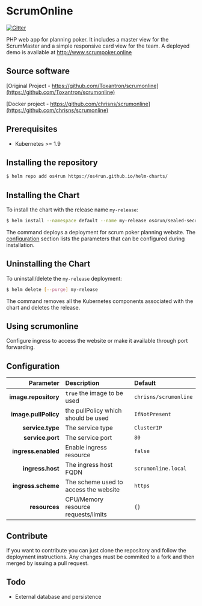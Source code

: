 # ScrumOnline

[![Gitter](https://badges.gitter.im/Join%20Chat.svg)](https://gitter.im/scrumonline/Lobby?utm_source=badge&utm_medium=badge&utm_campaign=pr-badge&utm_content=badge)

PHP web app for planning poker. It includes a master view for the ScrumMaster and a simple responsive card view for the team. A deployed demo is available at http://www.scrumpoker.online

## Source software
[Original Project - https://github.com/Toxantron/scrumonline](https://github.com/Toxantron/scrumonline)

[Docker project - https://github.com/chrisns/scrumonline](https://github.com/chrisns/scrumonline)


## Prerequisites

* Kubernetes >= 1.9

## Installing the repository
```bash
$ helm repo add os4run https://os4run.github.io/helm-charts/
```

## Installing the Chart

To install the chart with the release name `my-release`:

```bash
$ helm install --namespace default --name my-release os4run/sealed-secrets
```

The command deploys a deployment for scrum poker planning website. The [configuration](#configuration) section lists the parameters that can be configured during installation.

## Uninstalling the Chart

To uninstall/delete the `my-release` deployment:

```bash
$ helm delete [--purge] my-release
```

The command removes all the Kubernetes components associated with the chart and deletes the release.

## Using scrumonline

Configure ingress to access the website or make it available through port forwarding.

## Configuration

| Parameter                     | Description                                                                | Default                                     |
|------------------------------:|:---------------------------------------------------------------------------|:--------------------------------------------|
| **image.repository**         | `true` the image to be used                       | `chrisns/scrumonline`                                      |
| **image.pullPolicy**               | the pullPolicy which should be used                                 | `IfNotPresent`                                      |
| **service.type**           | The service type                               | `ClusterIP`                                     |
| **service.port**     |  The service port                          | `80`                                      |
| **ingress.enabled**                | Enable ingress resource      | `false`                      |
| **ingress.host**                 | The ingress host FQDN                                             | `scrumonline.local`                                   |
| **ingress.scheme**          | The scheme used to access the website                                 | `https`                              |
| **resources**                 | CPU/Memory resource requests/limits                                        | `{}`                                        |


## Contribute
If you want to contribute you can just clone the repository and follow the deployment instructions. Any changes must be commited to a fork and then merged by issuing a pull request. 


## Todo
* External database and persistence
